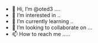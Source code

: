 - 👋 Hi, I’m @oted3 ....
- 👀 I’m interested in ..
- 🌱 I’m currently learning ..
- 💞️ I’m looking to collaborate on ...
- 📫 How to reach me .....

<!---
oted3/oted3 is a ✨ special ✨ repository because its `README.md` (this file) appears on your GitHub profile.
You can click the Preview link to take a look at your changes.
--->
